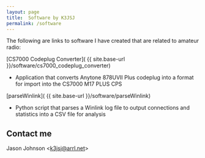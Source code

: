 ```yaml
---
layout: page
title:  Software by K3JSJ
permalink: /software
---
```


The following are links to software I have created that are related to amateur radio:

[CS7000 Codeplug Converter]( {{ site.base-url }}/software/cs7000_codeplug_converter)
- Application that converts Anytone 878UVII Plus codeplug into a format for import into the CS7000 M17 PLUS CPS

[parseWinlink]( {{ site.base-url }}/software/parseWinlink)
- Python script that parses a Winlink log file to output connections and statistics into a CSV file for analysis

## Contact me
Jason Johnson &lt;[k3jsj@arrl.net](mailto:k3jsj@arrl.net)&gt;
